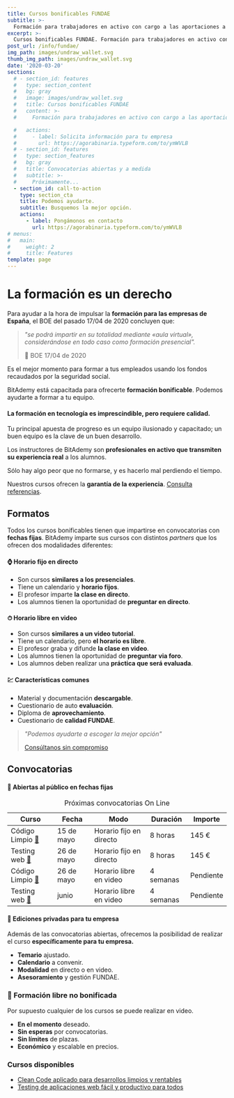 ```yaml
---
title: Cursos bonificables FUNDAE
subtitle: >-
  Formación para trabajadores en activo con cargo a las aportaciones a la seguridad social.
excerpt: >-
  Cursos bonificables FUNDAE. Formación para trabajadores en activo con cargo a las aportaciones a la seguridad social.
post_url: /info/fundae/
img_path: images/undraw_wallet.svg
thumb_img_path: images/undraw_wallet.svg
date: '2020-03-20'
sections:
  # - section_id: features
  #   type: section_content
  #   bg: gray
  #   image: images/undraw_wallet.svg
  #   title: Cursos bonificables FUNDAE
  #   content: >-
  #     Formación para trabajadores en activo con cargo a las aportaciones previas a la seguridad social. **La formación es un derecho** y la principal apuesta de progreso. Un equipo ilusionado y capacitado es la clave de un buen desarrollo.

  #   actions:
  #     - label: Solicita información para tu empresa
  #       url: https://agorabinaria.typeform.com/to/ymWVLB
  # - section_id: features
  #   type: section_features
  #   bg: gray
  #   title: Convocatorias abiertas y a medida
  #   subtitle: >-
  #     Próximamente...
  - section_id: call-to-action
    type: section_cta
    title: Podemos ayudarte.
    subtitle: Busquemos la mejor opción.
    actions:
      - label: Pongámonos en contacto
        url: https://agorabinaria.typeform.com/to/ymWVLB
# menus:
#   main:
#     weight: 2
#     title: Features
template: page
---
```


# La formación es un derecho

Para ayudar a la hora de impulsar la **formación para las empresas de España**, el BOE del pasado 17/04 de 2020 concluyen que:

> _"se podrá impartir en su totalidad mediante «aula virtual», considerándose en todo caso como formación presencial"._
>
> 📖 BOE 17/04 de 2020

Es el mejor momento para formar a tus empleados usando los fondos recaudados por la seguridad social.

BitAdemy está capacitada para ofrecerte **formación bonificable**. Podemos ayudarte a formar a tu equipo.

#### La formación en tecnología es imprescindible, pero requiere calidad.

Tu principal apuesta de progreso es un equipo ilusionado y capacitado; un buen equipo es la clave de un buen desarrollo.

Los instructores de BitAdemy son **profesionales en activo que transmiten su experiencia real** a los alumnos.

Sólo hay algo peor que no formarse, y es hacerlo mal perdiendo el tiempo.

Nuestros cursos ofrecen la **garantía de la experiencia**. [Consulta referencias](https://agorabinaria.typeform.com/to/ymWVLB).

## Formatos

Todos los cursos bonificables tienen que impartirse en convocatorias con **fechas fijas**. BitAdemy imparte sus cursos con distintos _partners_ que los ofrecen dos modalidades diferentes:

#### ⌚ Horario fijo en directo

- Son cursos **similares a los presenciales**.
- Tiene un calendario y **horario fijos**.
- El profesor imparte **la clase en directo**.
- Los alumnos tienen la oportunidad de **preguntar en directo**.

#### ⏱ Horario libre en video

- Son cursos **similares a un video tutorial**.
- Tiene un calendario, pero **el horario es libre**.
- El profesor graba y difunde **la clase en video**.
- Los alumnos tienen la oportunidad de **preguntar via foro**.
- Los alumnos deben realizar una **práctica que será evaluada**.

#### 💹 Características comunes

- Material y documentación **descargable**.
- Cuestionario de auto **evaluación**.
- Diploma de **aprovechamiento**.
- Cuestionario de **calidad FUNDAE**.

> _"Podemos ayudarte a escoger la mejor opción"_
>
> [Consúltanos sin compromiso](https://agorabinaria.typeform.com/to/ymWVLB)

## Convocatorias

#### 📆 Abiertas al público en fechas fijas

<table>
    <caption>Próximas convocatorias On Line</caption>
  <thead>
    <tr>
      <th>Curso</th>
      <th>Fecha</th>
      <th>Modo</th>
      <th>Duración</th>
      <th>Importe</th>
    </tr>
  </thead>
  <tbody>
    <tr>
      <td>Código Limpio
        <a href="/cursos/clean-code-aplicado-para-desarrollos-limpios-y-rentables/">📖</a></td>
      <td>15 de mayo</td>
      <td>Horario fijo en directo</td>
      <td>8 horas</td>
      <td>145 €</td>
    </tr>
    <tr>
      <td>Testing web
      <a href="/cursos/testing-de-aplicaciones-web-facil-y-productivo-para-todos/">📖</a></td>
      </td>
      <td>26 de mayo</td>
      <td>Horario fijo en directo</td>
      <td>8 horas</td>
      <td>145 €</td>
    </tr>
    <tr>
      <td>Código Limpio
        <a href="/cursos/clean-code-aplicado-para-desarrollos-limpios-y-rentables/">📖</a></td>
      <td>26 de mayo</td>
      <td>Horario libre en video</td>
      <td>4 semanas</td>
      <td>Pendiente</td>
    </tr>
    <tr>
      <td>Testing web
      <a href="/cursos/testing-de-aplicaciones-web-facil-y-productivo-para-todos/">📖</a></td>
      </td>
      <td>junio</td>
      <td>Horario libre en video</td>
      <td>4 semanas</td>
      <td>Pendiente</td>
    </tr>
  </tbody>
  <tfoot>
  </tfoot>
</table>

#### 🏢 Ediciones privadas para tu empresa

Además de las convocatorias abiertas, ofrecemos la posibilidad de realizar el curso **específicamente para tu empresa.**

- **Temario** ajustado.
- **Calendario** a convenir.
- **Modalidad** en directo o en video.
- **Asesoramiento** y gestión FUNDAE.

### 🗽 Formación libre no bonificada

Por supuesto cualquier de los cursos se puede realizar en video.

- **En el momento** deseado.
- **Sin esperas** por convocatorias.
- **Sin límites** de plazas.
- **Económico** y escalable en precios.

### Cursos disponibles

- [Clean Code aplicado para desarrollos limpios y rentables](https://www.bitademy.com/cursos/clean-code-aplicado-para-desarrollos-limpios-y-rentables/)
- [Testing de aplicaciones web fácil y productivo para todos](https://www.bitademy.com/cursos/testing-de-aplicaciones-web-facil-y-productivo-para-todos/)
